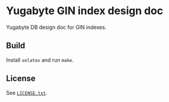 # Yugabyte GIN index design doc

Yugabyte DB design doc for GIN indexes.

## Build

Install `xelatex` and run `make`.

## License

See [`LICENSE.txt`][license].

[license]: ./LICENSE.txt
